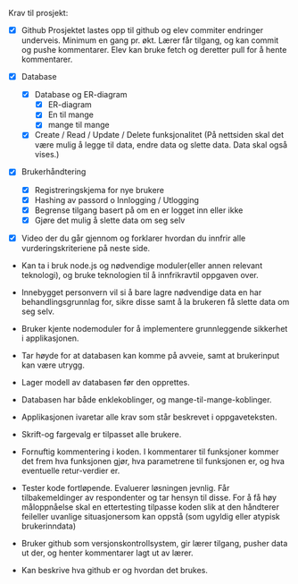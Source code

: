 Krav til prosjekt: 
- [x] Github Prosjektet lastes opp til github og elev commiter endringer underveis. Minimum en gang pr. økt. Lærer får tilgang, og kan commit og pushe kommentarer. Elev kan bruke fetch og deretter pull for å hente kommentarer. 
- [x] Database
	- [x] Database og ER-diagram 
		- [x] ER-diagram
		- [x] En til mange
		- [x] mange til mange
	- [x] Create / Read / Update / Delete funksjonalitet (På nettsiden skal det være mulig å legge til data, endre data og slette data. Data skal også vises.) 
- [x] Brukerhåndtering
	- [x] Registreringskjema for nye brukere
	- [x] Hashing av passord o Innlogging / Utlogging
	- [x] Begrense tilgang basert på om en er logget inn eller ikke 
	- [x] Gjøre det mulig å slette data om seg selv
- [x] Video der du går gjennom og forklarer hvordan du innfrir alle vurderingskriteriene på neste side.


- Kan ta i bruk node.js og nødvendige moduler(eller annen relevant teknologi), og bruke teknologien til å innfrikravtil oppgaven over.

- Innebygget personvern vil si å bare lagre nødvendige data en har behandlingsgrunnlag for, sikre disse samt å la brukeren få slette data om seg selv.

- Bruker kjente nodemoduler for å implementere grunnleggende sikkerhet i applikasjonen. 

- Tar høyde for at databasen kan komme på avveie, samt at brukerinput kan være utrygg.

- Lager modell av databasen før den opprettes.

- Databasen har både enklekoblinger, og mange-til-mange-koblinger.

- Applikasjonen ivaretar alle krav som står beskrevet i oppgaveteksten.

- Skrift-og fargevalg er tilpasset alle brukere.

- Fornuftig kommentering i koden. I kommentarer til funksjoner kommer det frem hva funksjonen gjør, hva parametrene til funksjonen er, og hva eventuelle retur-verdier er.

- Tester kode fortløpende. Evaluerer løsningen jevnlig. Får tilbakemeldinger av respondenter og tar hensyn til disse. For å få høy måloppnåelse skal en ettertesting tilpasse koden slik at den håndterer feileller uvanlige situasjonersom kan oppstå (som ugyldig eller atypisk brukerinndata)

- Bruker github som versjonskontrollsystem, gir lærer tilgang, pusher data ut der, og henter kommentarer lagt ut av lærer.

- Kan beskrive hva github er og hvordan det brukes.